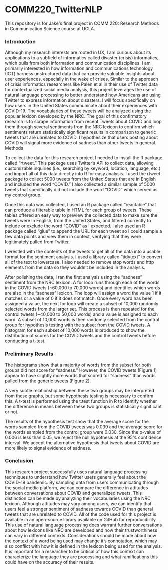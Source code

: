 # COMM220_TwitterNLP
This repository is for Jake's final project in COMM 220: Research Methods in Communication Science course at UCLA.

### Introduction
Although my research interests are rooted in UX, I am curious about its applications to a subfield of informatics called disaster (crisis) informatics, which pulls from both information and communication disciplines. I am primarily interested in how information and communications technology (ICT) harness unstructured data that can provide valuable insights about user experiences, especially in the wake of crises. Similar to the approach of crisis informatics researchers like Palen et al in their use of Twitter data for contextualized social media analysis, this project leverages the use of natural language processing to better understand how Americans are using Twitter to express information about disasters. I will focus specifically on how users in the United States communicate about their experiences with COVID-19. The vocabularies of these tweets will be analyzed using the popular lexicon developed by the NRC. The goal of this confirmatory research is to scrape information from recent Tweets about COVID and loop them through several sentiments from the NRC lexicon to confirm which sentiments return statistically significant results in comparison to generic tweets that are unrelated to COVID. I hypothesize that users posting about COVID will signal more evidence of sadness than other tweets in general.
Methods

To collect the data for this research project I needed to install the R package called “rtweet.” This package uses Twitter’s API to collect data, allowing customizable inquiries (i.e., searching by keyword, location, language, etc.) and import all of this data directly into R for easy analysis. I used the rtweet package to collect 5000 tweets from the United States that are in English and included the word “COVID.” I also collected a similar sample of 5000 tweets that specifically did not include the word “COVID” which served as my control group. 

Once this data was collected, I used an R package called “reactable” that can produce a filterable table in HTML for each group of tweets. These tables offered an easy way to preview the collected data to make sure the tweets were in English, from the United States, and filtered correctly to include or exclude the word “COVID” as I expected. I also used an R package called “glue” to append the URL for each tweet so I could sample a few data points and view them in context, verifying that they were legitimately pulled from Twitter.

I wrestled with the contents of the tweets to get all of the data into a usable format for the sentiment analysis. I used a library called “tidytext” to convert all of the text to lowercase. I also needed to remove stop words and http elements from the data so they wouldn’t be included in the analysis.  

After polishing the data, I ran the first analysis using the “sadness” sentiment from the NRC lexicon. A for loop runs through each of the words in the COVID tweets (~60,000 to 70,000 words) and identifies which words are also in the “sadness” lexicon. The loop will assign a word the value 1 if it matches or a value of 0 if it does not match. Once every word has been assigned a value, the next for loop will create a subset of 10,000 randomly selected words from the larger set. This process is then repeated for the control tweets (~40,000 to 50,000 words) and a value is assigned to each word. A subset of 10,000 words is then randomly selected from the control group for hypothesis testing with the subset from the COVID tweets. A histogram for each subset of 10,000 words is produced to show the distribution of scores for the COVID tweets and the control tweets before conducting a t-test.

### Preliminary Results
The histograms show that a majority of words from the subset for both groups did not score for “sadness.” However, the COVID tweets (Figure 1) appear to have slightly more words that scored for “sadness” than words pulled from the generic tweets (Figure 2).

A very subtle relationship between these two groups may be interpreted from these graphs, but some hypothesis testing is necessary to confirm this. A t-test is performed using the t.test function in R to identify whether the difference in means between these two groups is statistically significant or not. 

The results of the hypothesis test show that the average score for the words sampled from the COVID tweets was 0.039 and the average score for the words sampled from the control group were 0.030. Since the p-value of 0.006 is less than 0.05, we reject the null hypothesis at the 95% confidence interval. We accept the alternative hypothesis that tweets about COVID are more likely to signal evidence of sadness.

### Conclusion
This research project successfully uses natural language processing techniques to understand how Twitter users generally feel about the COVID-19 pandemic. By sampling data from users communicating through the social media platform, we can compare the difference in attitudes between conversations about COVID and generalized tweets. This distinction can be made by analyzing their vocabularies using the NRC lexicon. Although attitudes may vary among users, we can identify that users feel a stronger sentiment of sadness towards COVID than general tweets that are unrelated to COVID. All of the code used for this project is available in an open-source library available on GitHub for reproducibility.
This use of natural language processing does warrant further conversations about how lexicons like NRC are developed and how their trustworthiness can vary in different contexts. Considerations should be made about how the context of a word being used may change it’s connotation, which may also conflict with how it is defined in the lexicon being used for the analysis. It is important for a researcher to be critical of how this context can characterize the language they are processing and what ramifications this could have on the accuracy of their results.


